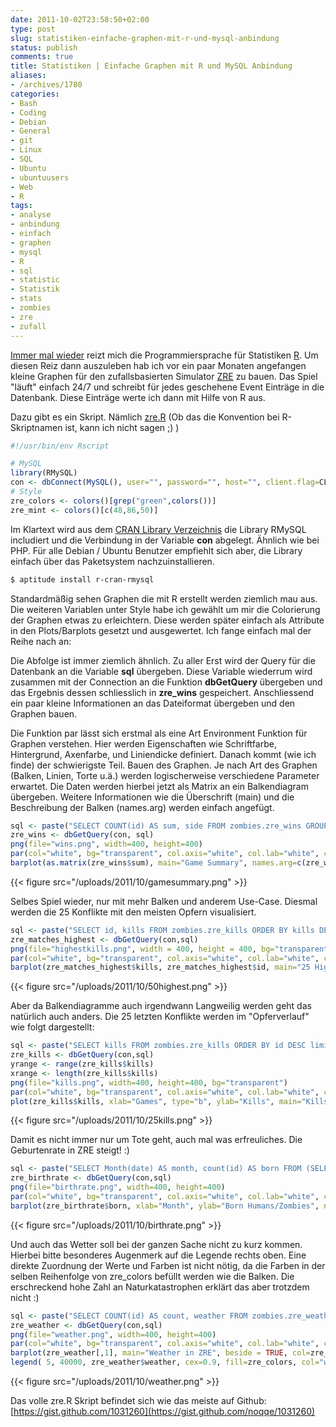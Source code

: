 ```yaml
---
date: 2011-10-02T23:58:50+02:00
type: post
slug: statistiken-einfache-graphen-mit-r-und-mysql-anbindung
status: publish
comments: true
title: Statistiken | Einfache Graphen mit R und MySQL Anbindung
aliases:
- /archives/1780
categories:
- Bash
- Coding
- Debian
- General
- git
- Linux
- SQL
- Ubuntu
- ubuntuusers
- Web
- R
tags:
- analyse
- anbindung
- einfach
- graphen
- mysql
- R
- sql
- statistic
- Statistik
- stats
- zombies
- zre
- zufall
---
```


[Immer mal wieder](/archives/1458) reizt mich die Programmiersprache für
Statistiken [R](http://www.r-project.org/). Um diesen Reiz dann auszuleben hab
ich vor ein paar Monaten angefangen kleine Graphen für den zufallsbasierten
Simulator [ZRE](http://zombies.n0q.org) zu bauen. Das Spiel "läuft" einfach 24/7
und schreibt für jedes geschehene Event Einträge in die Datenbank. Diese
Einträge werte ich dann mit Hilfe von R aus.

Dazu gibt es ein Skript. Nämlich [zre.R](https://gist.github.com/1031260) (Ob
das die Konvention bei R-Skriptnamen ist, kann ich nicht sagen ;) )

``` r
#!/usr/bin/env Rscript

# MySQL
library(RMySQL)
con <- dbConnect(MySQL(), user="", password="", host="", client.flag=CLIENT_MULTI_RESULTS)
# Style
zre_colors <- colors()[grep("green",colors())]
zre_mint <- colors()[c(48,86,50)]
```


Im Klartext wird aus dem [CRAN Library Verzeichnis](http://cran.r-project.org)
die Library RMySQL includiert und die Verbindung in der Variable **con**
abgelegt. Ähnlich wie bei PHP. Für alle Debian / Ubuntu Benutzer empfiehlt sich
aber, die Library einfach über das Paketsystem nachzuinstallieren.

``` bash
$ aptitude install r-cran-rmysql
```

Standardmäßig sehen Graphen die mit R erstellt werden ziemlich mau aus. Die
weiteren Variablen unter Style habe ich gewählt um mir die Colorierung der
Graphen etwas zu erleichtern. Diese werden später einfach als Attribute in den
Plots/Barplots gesetzt und ausgewertet. Ich fange einfach mal der Reihe nach an:

Die Abfolge ist immer ziemlich ähnlich. Zu aller Erst wird der Query für die
Datenbank an die Variable **sql** übergeben. Diese Variable wiederrum wird
zusammen mit der Connection an die Funktion **dbGetQuery** übergeben und das
Ergebnis dessen schliesslich in **zre_wins** gespeichert. Anschliessend ein paar
kleine Informationen an das Dateiformat übergeben und den Graphen bauen.

Die Funktion par lässt sich erstmal als eine Art Environment Funktion für
Graphen verstehen. Hier werden Eigenschaften wie Schriftfarbe, Hintergrund,
Axenfarbe, und Liniendicke definiert. Danach kommt (wie ich finde) der
schwierigste Teil. Bauen des Graphen. Je nach Art des Graphen (Balken, Linien,
Torte u.ä.) werden logischerweise verschiedene Parameter erwartet. Die Daten
werden hierbei jetzt als Matrix an ein Balkendiagram übergeben. Weitere
Informationen wie die Überschrift (main) und die Beschreibung der Balken
(names.arg) werden einfach angefügt.



``` r
sql <- paste("SELECT COUNT(id) AS sum, side FROM zombies.zre_wins GROUP BY side;")
zre_wins <- dbGetQuery(con, sql)
png(file="wins.png", width=400, height=400)
par(col="white", bg="transparent", col.axis="white", col.lab="white", col.main="white", lwd=2)
barplot(as.matrix(zre_wins$sum), main="Game Summary", names.arg=c(zre_wins$side), beside=TRUE, col=zre_mint)
```

{{< figure src="/uploads/2011/10/gamesummary.png" >}}

Selbes Spiel wieder, nur mit mehr Balken und anderem Use-Case. Diesmal werden
die 25 Konflikte mit den meisten Opfern visualisiert.


``` r
sql <- paste("SELECT id, kills FROM zombies.zre_kills ORDER BY kills DESC LIMIT 25;")
zre_matches_highest <- dbGetQuery(con,sql)
png(file="highestkills.png", width = 400, height = 400, bg="transparent")
par(col="white", bg="transparent", col.axis="white", col.lab="white", col.main="white", lwd=4)
barplot(zre_matches_highest$kills, zre_matches_highest$id, main="25 Highest Kills", beside = TRUE, ylab="Kills", col=zre_colors)
```

{{< figure src="/uploads/2011/10/50highest.png" >}}

Aber da Balkendiagramme auch irgendwann Langweilig werden geht das natürlich auch anders. Die 25 letzten Konflikte werden im "Opferverlauf" wie folgt dargestellt:


``` r
sql <- paste("SELECT kills FROM zombies.zre_kills ORDER BY id DESC limit 25;")
zre_kills <- dbGetQuery(con,sql)
yrange <- range(zre_kills$kills)
xrange <- length(zre_kills$kills)
png(file="kills.png", width=400, height=400, bg="transparent")
par(col="white", bg="transparent", col.axis="white", col.lab="white", col.main="white", lwd=4)
plot(zre_kills$kills, xlab="Games", type="b", ylab="Kills", main="Kills from last 25 Attacks", col=zre_mint)
```


{{< figure src="/uploads/2011/10/25kills.png" >}}

Damit es nicht immer nur um Tote geht, auch mal was erfreuliches. Die Geburtenrate in ZRE steigt! :)


``` r
sql <- paste("SELECT Month(date) AS month, count(id) AS born FROM (SELECT *, Month(date) AS M FROM zombies.zre_born) t Group by M; ")
zre_birthrate <- dbGetQuery(con,sql)
png(file="birthrate.png", width=400, height=400)
par(col="white", bg="transparent", col.axis="white", col.lab="white", col.main="white", lwd=3)
barplot(zre_birthrate$born, xlab="Month", ylab="Born Humans/Zombies", names.arg=c(zre_birthrate$month),main="BirthRate per Month", col=zre_colors)
```


{{< figure src="/uploads/2011/10/birthrate.png" >}}

Und auch das Wetter soll bei der ganzen Sache nicht zu kurz kommen. Hierbei
bitte besonderes Augenmerk auf die Legende rechts oben. Eine direkte Zuordnung
der Werte und Farben ist nicht nötig, da die Farben in der selben Reihenfolge
von zre_colors befüllt werden wie die Balken. Die erschreckend hohe Zahl an
Naturkatastrophen erklärt das aber trotzdem nicht :)


``` r
sql <- paste("SELECT COUNT(id) AS count, weather FROM zombies.zre_weather GROUP BY weather ORDER BY count DESC;")
zre_weather <- dbGetQuery(con,sql)
png(file="weather.png", width=400, height=400)
par(col="white", bg="transparent", col.axis="white", col.lab="white", col.main="white", lwd=2)
barplot(zre_weather[,1], main="Weather in ZRE", beside = TRUE, col=zre_colors)
legend( 5, 40000, zre_weather$weather, cex=0.9, fill=zre_colors, col="white")
```


{{< figure src="/uploads/2011/10/weather.png" >}}

Das volle zre.R Skript befindet sich wie das meiste auf Github: [https://gist.github.com/1031260](https://gist.github.com/noqqe/1031260)

